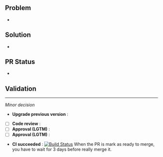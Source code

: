 ## Problem
-

## Solution
-

## PR Status
-

## Validation
---
*Minor decision*
- **Upgrade previous version** :
- [ ] **Code review** :
- [ ] **Approval (LGTM)** :
- [ ] **Approval (LGTM)** :
- **CI succeeded** : [![Build Status](https://ci-apps-dev.yunohost.org/jenkins/job/garradin_ynh%20xxx%20(Official)/badge/icon)](https://ci-apps-dev.yunohost.org/jenkins/job/nextcloud_ynh%20xxx%20(Official)/)
When the PR is mark as ready to merge, you have to wait for 3 days before really merge it.
